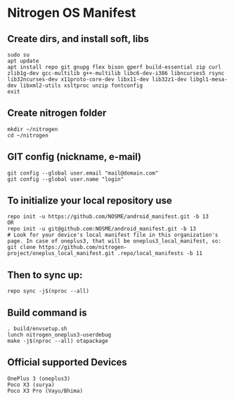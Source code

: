 Nitrogen OS Manifest
====================

Create dirs, and install soft, libs
-----------------------------------

    sudo su
    apt update
    apt install repo git gnupg flex bison gperf build-essential zip curl zlib1g-dev gcc-multilib g++-multilib libc6-dev-i386 libncurses5 rsync lib32ncurses-dev x11proto-core-dev libx11-dev lib32z1-dev libgl1-mesa-dev libxml2-utils xsltproc unzip fontconfig
    exit

Create nitrogen folder
----------------------

    mkdir ~/nitrogen
    cd ~/nitrogen

GIT config (nickname, e-mail)
-----------------------------

    git config --global user.email "mail@domain.com"
    git config --global user.name "login"

To initialize your local repository use
---------------------------------------

    repo init -u https://github.com/NOSME/android_manifest.git -b 13
    OR
    repo init -u git@github.com:NOSME/android_manifest.git -b 13
    # Look for your device's local manifest file in this organization's page. In case of oneplus3, that will be oneplus3_local_manifest, so:
    git clone https://github.com/nitrogen-project/oneplus_local_manifest.git .repo/local_manifests -b 11

Then to sync up:
----------------

    repo sync -j$(nproc --all)

Build command is
----------------
    . build/envsetup.sh
    lunch nitrogen_oneplus3-userdebug
    make -j$(nproc --all) otapackage

Official supported Devices
-----------------

    OnePlus 3 (oneplus3)
    Poco X3 (surya)
    Poco X3 Pro (Vayu/Bhima)
